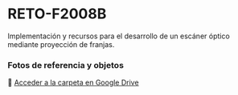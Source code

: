 # RETO-F2008B
Implementación y recursos para el desarrollo de un escáner óptico mediante proyección de franjas.


### Fotos de referencia y objetos
📂 [Acceder a la carpeta en Google Drive](https://drive.google.com/drive/folders/11583_AObBlUrEeElSTtunKcDC9p-Vf93?usp=sharing)

